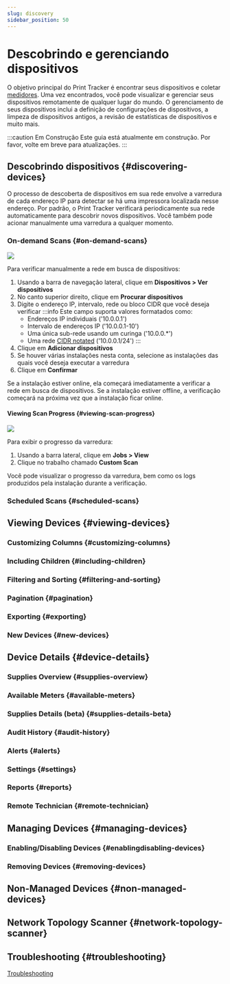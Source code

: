 ```yaml
---
slug: discovery
sidebar_position: 50
---
```


# Descobrindo e gerenciando dispositivos
O objetivo principal do Print Tracker é encontrar seus dispositivos e coletar [medidores](./60-meters-and-supplies.md). Uma vez encontrados, você pode visualizar e gerenciar seus dispositivos remotamente de qualquer lugar do mundo. O gerenciamento de seus dispositivos inclui a definição de configurações de dispositivos, a limpeza de dispositivos antigos, a revisão de estatísticas de dispositivos e muito mais.

:::caution Em Construção
Este guia está atualmente em construção. Por favor, volte em breve para atualizações.
:::

## Descobrindo dispositivos {#discovering-devices}
O processo de descoberta de dispositivos em sua rede envolve a varredura de cada endereço IP para detectar se há uma impressora localizada nesse endereço. Por padrão, o Print Tracker verificará periodicamente sua rede automaticamente para descobrir novos dispositivos. Você também pode acionar manualmente uma varredura a qualquer momento. 

### On-demand Scans {#on-demand-scans}
![](https://www.cdn.printtrackerpro.com/images/documentation/discovering-devices-scan-for-device.gif)

Para verificar manualmente a rede em busca de dispositivos:
1. Usando a barra de navegação lateral, clique em **Dispositivos > Ver dispositivos**
2. No canto superior direito, clique em **Procurar dispositivos**
3. Digite o endereço IP, intervalo, rede ou bloco CIDR que você deseja verificar
   :::info
   Este campo suporta valores formatados como:
   * Endereços IP individuais ('10.0.0.1')
   * Intervalo de endereços IP ('10.0.0.1-10')
   * Uma única sub-rede usando um curinga ('10.0.0.*')
   * Uma rede [CIDR notated](https://en.wikipedia.org/wiki/Classless_Inter-Domain_Routing) ('10.0.0.1/24')
   :::
4. Clique em **Adicionar dispositivos**
5. Se houver várias instalações nesta conta, selecione as instalações das quais você deseja executar a varredura
6. Clique em **Confirmar**

Se a instalação estiver online, ela começará imediatamente a verificar a rede em busca de dispositivos. Se a instalação estiver offline, a verificação começará na próxima vez que a instalação ficar online.

#### Viewing Scan Progress {#viewing-scan-progress}
![](https://www.cdn.printtrackerpro.com/images/documentation/discovering-devices-scan-job.gif)

Para exibir o progresso da varredura:
1. Usando a barra lateral, clique em **Jobs > View**
2. Clique no trabalho chamado **Custom Scan**

Você pode visualizar o progresso da varredura, bem como os logs produzidos pela instalação durante a verificação.

### Scheduled Scans {#scheduled-scans}

## Viewing Devices {#viewing-devices}

### Customizing Columns {#customizing-columns}

### Including Children {#including-children}

### Filtering and Sorting {#filtering-and-sorting}

### Pagination {#pagination}

### Exporting {#exporting}

### New Devices {#new-devices}

## Device Details {#device-details}

### Supplies Overview {#supplies-overview}

### Available Meters {#available-meters}

### Supplies Details (beta) {#supplies-details-beta}

### Audit History {#audit-history}

### Alerts {#alerts}

### Settings {#settings}

### Reports {#reports}

### Remote Technician {#remote-technician}

## Managing Devices {#managing-devices}

### Enabling/Disabling Devices {#enablingdisabling-devices}

### Removing Devices {#removing-devices}

## Non-Managed Devices {#non-managed-devices}

## Network Topology Scanner {#network-topology-scanner}

## Troubleshooting {#troubleshooting}
[Troubleshooting](../troubleshooting/10-devices.md)
